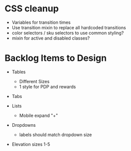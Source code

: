 # CSS cleanup
- Variables for transition times
- Use transition mixin to replace all hardcoded transitions
- color selectors / sku selectors to use common styling?
- mixin for active and disabled classes?

# Backlog Items to Design

- Tables
  - Different Sizes
  - 1 style for PDP and rewards

- Tabs

- Lists
  - Mobile expand "+"

- Dropdowns
  - labels should match dropdown size

- Elevation sizes 1-5

